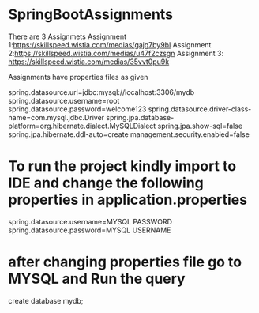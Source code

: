 # SpringBootAssignments
There are 3 Assignmets 
Assignment 1:https://skillspeed.wistia.com/medias/gajg7by9bl
Assignment 2:https://skillspeed.wistia.com/medias/u47f2czsgn
Assignment 3: https://skillspeed.wistia.com/medias/35vvt0pu9k


Assignments have properties files as given 

spring.datasource.url=jdbc:mysql://localhost:3306/mydb
spring.datasource.username=root
spring.datasource.password=welcome123
spring.datasource.driver-class-name=com.mysql.jdbc.Driver
spring.jpa.database-platform=org.hibernate.dialect.MySQLDialect
spring.jpa.show-sql=false
spring.jpa.hibernate.ddl-auto=create
management.security.enabled=false

# To run the project kindly import to IDE and change the following properties in application.properties
spring.datasource.username=MYSQL PASSWORD
spring.datasource.password=MYSQL USERNAME

# after changing properties file go to MYSQL and Run the query
create database mydb;

